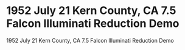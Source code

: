 # 1952 July 21                  Kern County, CA         7.5           Falcon Illuminati Reduction Demo

1952 July 21                  Kern County, CA         7.5           Falcon Illuminati Reduction Demo